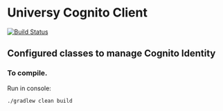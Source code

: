 # Universy Cognito Client
[![Build Status](https://travis-ci.com/universy-code/java-cognito-client.svg?branch=master)](https://travis-ci.com/universy-code/java-cognito-client)

## Configured classes to manage Cognito Identity 

### To compile. 

Run in console:

`./gradlew clean build`
 
